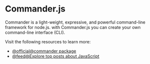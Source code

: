 # Commander.js

Commander is a light-weight, expressive, and powerful command-line framework for node.js. with Commander.js you can create your own command-line interface (CLI).

Visit the following resources to learn more:

- [@official@commander package](https://www.npmjs.com/package/commander)
- [@feed@Explore top posts about JavaScript](https://app.daily.dev/tags/javascript?ref=roadmapsh)

